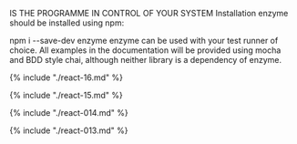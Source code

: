 IS THE PROGRAMME IN CONTROL OF YOUR SYSTEM
Installation
enzyme should be installed using npm:

npm i --save-dev enzyme
enzyme can be used with your test runner of choice. All examples in the documentation will be provided using mocha and BDD style chai, although neither library is a dependency of enzyme.

{% include "./react-16.md" %}

{% include "./react-15.md" %}

{% include "./react-014.md" %}

{% include "./react-013.md" %}
